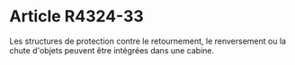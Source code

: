 # Article R4324-33

  
Les structures de protection contre le retournement, le renversement ou la chute d'objets peuvent être intégrées dans une cabine.